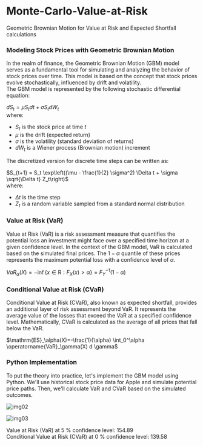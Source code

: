 # Monte-Carlo-Value-at-Risk
Geometric Brownian Motion for Value at Risk and Expected Shortfall calculations
<h3>Modeling Stock Prices with Geometric Brownian Motion</h3>

In the realm of finance, the Geometric Brownian Motion (GBM) model serves as a fundamental tool for simulating and 
analyzing the behavior of stock prices over time. This model is based on the concept that stock prices evolve stochastically, 
influenced by drift and volatility.
<br>
The GBM model is represented by the following stochastic differential equation:

$dS_t = \mu S_t dt + \sigma S_t dW_t$
<br>
where:<br>
- $S_t$ is the stock price at time $t$<br>
- $\mu$ is the drift (expected return)<br>
- $\sigma$ is the volatility (standard deviation of returns)<br>
- $dW_t$ is a Wiener process (Brownian motion) increment<br>

The discretized version for discrete time steps can be written as:

$S_{t+1} = S_t \exp\left((\mu - \frac{1}{2} \sigma^2) \Delta t + \sigma \sqrt{\Delta t} Z_t\right)$
<br>
where:<br>
- $\Delta t$ is the time step<br>
- $Z_t$ is a random variable sampled from a standard normal distribution<br>

<h3>Value at Risk (VaR)</h3>

Value at Risk (VaR) is a risk assessment measure that quantifies the potential loss an investment might face over a specified 
time horizon at a given confidence level. In the context of the GBM model, VaR is calculated based on the simulated final prices.
 The $1 - \alpha$ quantile of these prices represents the maximum potential loss with a confidence level of $\alpha$.

$VaR_\alpha(X)=-\inf \{x \in \text{R}: F_X(x)>\alpha\}=F_Y^{-1}(1-\alpha)$


<h3>Conditional Value at Risk (CVaR)</h3>

Conditional Value at Risk (CVaR), also known as expected shortfall, provides an additional layer of risk assessment beyond VaR.
 It represents the average value of the losses that exceed the VaR at a specified confidence level. Mathematically, CVaR is 
 calculated as the average of all prices that fall below the VaR.

$\mathrm{ES}_\alpha(X)=-\frac{1}{\alpha} \int_0^\alpha \operatorname{VaR}_\gamma(X) d \gamma$

<h3>Python Implementation</h3>

To put the theory into practice, let's implement the GBM model using Python. We'll use historical stock price data 
for Apple and simulate potential price paths. Then, we'll calculate VaR and CVaR based on the simulated outcomes.


![img02](https://github.com/ali-azary/Monte-Carlo-Value-at-Risk/assets/69943289/ec0768cb-8634-4ec1-8cd0-7c32dec6fad3)

![img03](https://github.com/ali-azary/Monte-Carlo-Value-at-Risk/assets/69943289/e9b70d14-5ec3-4f53-a5a7-155f1d41dbee)


Value at Risk (VaR) at 5 % confidence level: 154.89<br>
Conditional Value at Risk (CVaR) at 0 % confidence level: 139.58

